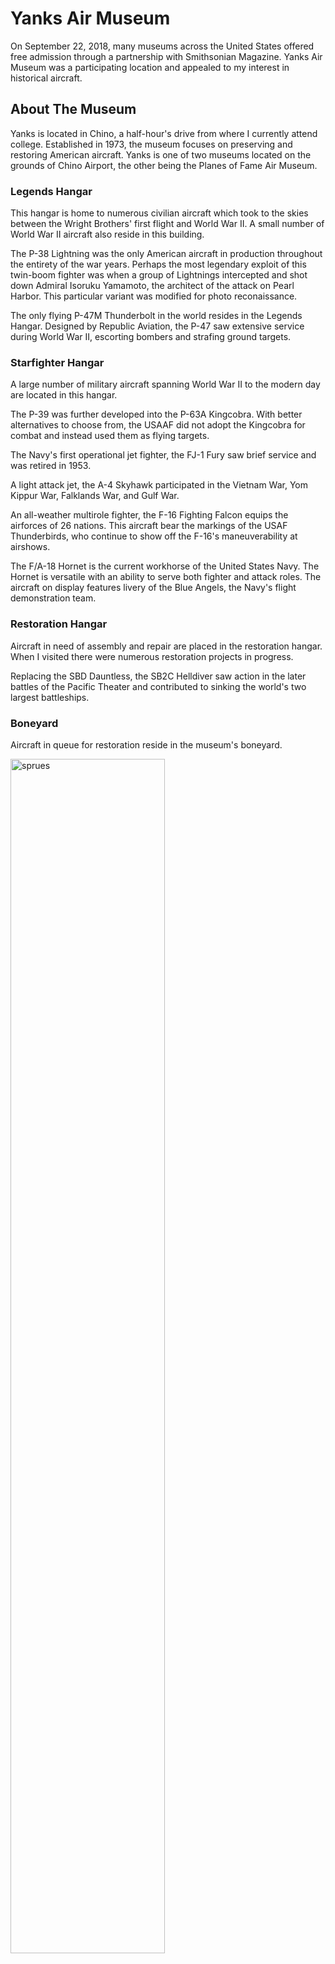 # Yanks Air Museum

On September 22, 2018, many museums across the United States offered free admission through a partnership with Smithsonian Magazine. Yanks Air Museum was a participating location and appealed to my interest in historical aircraft.  

## About The Museum

Yanks is located in Chino, a half-hour's drive from where I currently attend college. Established in 1973, the museum focuses on preserving and restoring American aircraft. Yanks is one of two museums located on the grounds of Chino Airport, the other being the Planes of Fame Air Museum.  

### Legends Hangar

This hangar is home to numerous civilian aircraft which took to the skies between the Wright Brothers' first flight and World War II. A small number of World War II aircraft also reside in this building. 

The P-38 Lightning was the only American aircraft in production throughout the entirety of the war years. Perhaps the most legendary exploit of this twin-boom fighter was when a group of Lightnings intercepted and shot down Admiral Isoruku Yamamoto, the architect of the attack on Pearl Harbor. This particular variant was modified for photo reconaissance. 


The only flying P-47M Thunderbolt in the world resides in the Legends Hangar. Designed by Republic Aviation, the P-47 saw extensive service during World War II, escorting bombers and strafing ground targets.

### Starfighter Hangar

A large number of military aircraft spanning World War II to the modern day are located in this hangar. 

The P-39 was further developed into the P-63A Kingcobra. With better alternatives to choose from, the USAAF did not adopt the Kingcobra for combat and instead used them as flying targets. 

The Navy's first operational jet fighter, the FJ-1 Fury saw brief service and was retired in 1953.

A light attack jet, the A-4 Skyhawk participated in the Vietnam War, Yom Kippur War, Falklands War, and Gulf War. 

An all-weather multirole fighter, the F-16 Fighting Falcon equips the airforces of 26 nations. This aircraft bear the markings of the USAF Thunderbirds, who continue to show off the F-16's maneuverability at airshows. 

The F/A-18 Hornet is the current workhorse of the United States Navy. The Hornet is versatile with an ability to serve both fighter and attack roles. The aircraft on display features livery of the Blue Angels, the Navy's flight demonstration team.  

### Restoration Hangar

Aircraft in need of assembly and repair are placed in the restoration hangar. When I visited there were numerous restoration projects in progress. 

Replacing the SBD Dauntless, the SB2C Helldiver saw action in the later battles of the Pacific Theater and contributed to sinking the world's two largest battleships. 

### Boneyard

Aircraft in queue for restoration reside in the museum's boneyard. 

<img src="f15sprues.JPG" alt="sprues" width="70%" height="70%" class="center">


